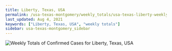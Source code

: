 ```yaml
---
title: Liberty, Texas, USA
permalink: /usa-texas-montgomery/weekly_totals/usa-texas-liberty-weekly_totals.html
last_updated: Aug 4, 2021
keywords: ["Liberty, Texas, USA", "weekly totals"]
sidebar: usa-texas-montgomery_sidebar
---
```


![Weekly Totals of Confirmed Cases for Liberty, Texas, USA](/covid_tracker/images/graphs/usa-texas-liberty-weekly_totals_graph.png)
